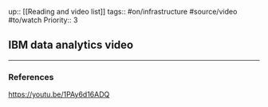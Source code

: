 up:: [[Reading and video list]]
tags:: #on/infrastructure #source/video #to/watch 
Priority:: 3

## IBM data analytics video



---

### References
https://youtu.be/1PAy6d16ADQ
